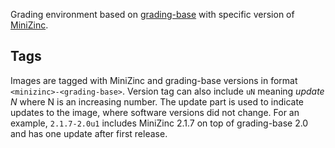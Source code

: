 Grading environment based on [grading-base](https://hub.docker.com/r/apluslms/grading-base/)
with specific version of [MiniZinc](http://www.minizinc.org/).

Tags
----

Images are tagged with MiniZinc and grading-base versions in format `<minizinc>-<grading-base>`.
Version tag can also include `uN` meaning _update N_ where N is an increasing number.
The update part is used to indicate updates to the image, where software versions did not change.
For an example, `2.1.7-2.0u1` includes MiniZinc 2.1.7 on top of grading-base 2.0 and has one update after first release.
